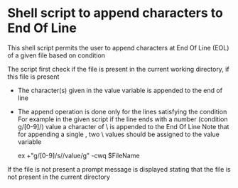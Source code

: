 # Shell script to append characters to End Of Line

This shell script permits the user to append characters at End Of Line (EOL) of a given file based on condition

The script first check if the file is present in the current working directory, if this file is present 
  - The character(s) given in the value variable is appended to the end of line
  - The append operation is done only for the lines satisfying the condition
    For example in the given script if the line ends with a number (condition g/[0-9]/) value a character of \ is appended to the End Of Line
    Note that for appending a single \, two \\ values should be assigned to the value variable

    ex  +"g/[0-9]/s/$/$value/g" -cwq $FileName

If the file is not present a prompt message is displayed stating that the file is not present in the current directory
